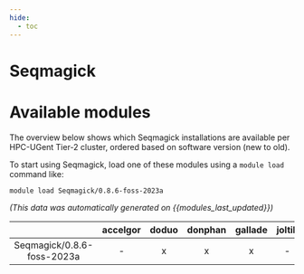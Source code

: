 ```yaml
---
hide:
  - toc
---
```


Seqmagick
=========

# Available modules


The overview below shows which Seqmagick installations are available per HPC-UGent Tier-2 cluster, ordered based on software version (new to old).

To start using Seqmagick, load one of these modules using a `module load` command like:

```shell
module load Seqmagick/0.8.6-foss-2023a
```

*(This data was automatically generated on {{modules_last_updated}})*  

| |accelgor|doduo|donphan|gallade|joltik|shinx|
| :---: | :---: | :---: | :---: | :---: | :---: | :---: |
|Seqmagick/0.8.6-foss-2023a|-|x|x|x|-|x|
